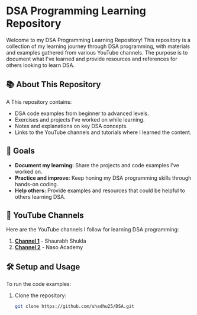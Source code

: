 # DSA Programming Learning Repository

Welcome to my DSA Programming Learning Repository! This repository is a collection of my learning journey through DSA programming, with materials and examples gathered from various YouTube channels. The purpose is to document what I've learned and provide resources and references for others looking to learn DSA.

## 📚 About This Repository
A
This repository contains:
- DSA code examples from beginner to advanced levels.
- Exercises and projects I’ve worked on while learning.
- Notes and explanations on key DSA concepts.
- Links to the YouTube channels and tutorials where I learned the content.

## 🎯 Goals

- **Document my learning:** Share the projects and code examples I’ve worked on.
- **Practice and improve:** Keep honing my DSA programming skills through hands-on coding.
- **Help others:** Provide examples and resources that could be helpful to others learning DSA.

## 🔗 YouTube Channels

Here are the YouTube channels I follow for learning DSA programming:

1. **[Channel 1](https://youtube.com/playlist?list=PLsFNQxKNzefJNztGGoQC-59UhSwIaiIW3&si=DBVtHVxo4i9GWWoo)** - Shaurabh Shukla
1. **[Channel 2](https://youtube.com/playlist?list=PLBlnK6fEyqRj9lld8sWIUNwlKfdUoPd1Y&si=ApMEJ5YPdZRycWj0)** - Naso Academy

## 🛠️ Setup and Usage

To run the code examples:
1. Clone the repository:
   ```bash
   git clone https://github.com/shadhu25/DSA.git
   ```
